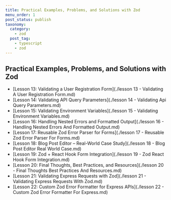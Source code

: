 ```yaml
---
title: Practical Examples, Problems, and Solutions with Zod
menu_order: 1
post_status: publish
taxonomy:
  category:
    - zod
  post_tag:
    - typescript
    - zod
---
```


<div class="guru-cat-main" markdown="1">

## Practical Examples, Problems, and Solutions with Zod

- [Lesson 13: Validating a User Registration Form](./lesson 13 - Validating A User Registration Form.md)
- [Lesson 14: Validating API Query Parameters](./lesson 14 - Validating Api Query Parameters.md)
- [Lesson 15: Validating Environment Variables](./lesson 15 - Validating Environment Variables.md)
- [Lesson 16: Handling Nested Errors and Formatted Output](./lesson 16 - Handling Nested Errors And Formatted Output.md)
- [Lesson 17: Reusable Zod Error Parser for Forms](./lesson 17 - Reusable Zod Error Parser For Forms.md)
- [Lesson 18: Blog Post Editor – Real-World Case Study](./lesson 18 - Blog Post Editor Real World Case.md)
- [Lesson 19: Zod + React Hook Form Integration](./lesson 19 - Zod React Hook Form Integration.md)
- [Lesson 20: Final Thoughts, Best Practices, and Resources](./lesson 20 - Final Thoughts Best Practices And Resources.md)
- [Lesson 21: Validating Express Requests with Zod](./lesson 21 - Validating Express Requests With Zod.md)
- [Lesson 22: Custom Zod Error Formatter for Express APIs](./lesson 22 - Custom Zod Error Formatter For Express.md)

</div>